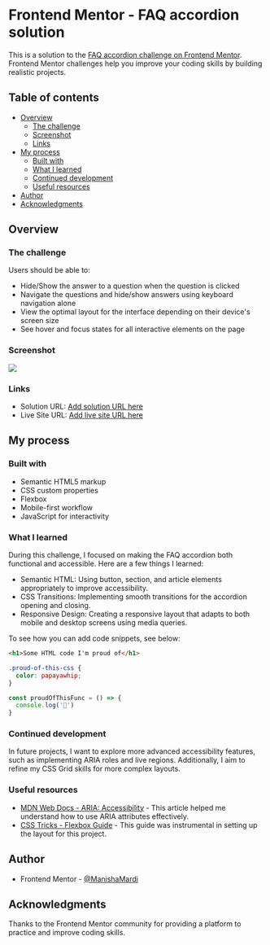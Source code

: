 # Frontend Mentor - FAQ accordion solution

This is a solution to the [FAQ accordion challenge on Frontend Mentor](https://www.frontendmentor.io/challenges/faq-accordion-wyfFdeBwBz). Frontend Mentor challenges help you improve your coding skills by building realistic projects. 

## Table of contents

- [Overview](#overview)
  - [The challenge](#the-challenge)
  - [Screenshot](#screenshot)
  - [Links](#links)
- [My process](#my-process)
  - [Built with](#built-with)
  - [What I learned](#what-i-learned)
  - [Continued development](#continued-development)
  - [Useful resources](#useful-resources)
- [Author](#author)
- [Acknowledgments](#acknowledgments)

## Overview

### The challenge

Users should be able to:

- Hide/Show the answer to a question when the question is clicked
- Navigate the questions and hide/show answers using keyboard navigation alone
- View the optimal layout for the interface depending on their device's screen size
- See hover and focus states for all interactive elements on the page

### Screenshot

![](./screenshot.jpg)

### Links

- Solution URL: [Add solution URL here](https://your-solution-url.com)
- Live Site URL: [Add live site URL here](https://your-live-site-url.com)

## My process

### Built with

- Semantic HTML5 markup
- CSS custom properties
- Flexbox
- Mobile-first workflow
- JavaScript for interactivity

### What I learned

During this challenge, I focused on making the FAQ accordion both functional and accessible. Here are a few things I learned:

- Semantic HTML: Using button, section, and article elements appropriately to improve accessibility.
- CSS Transitions: Implementing smooth transitions for the accordion opening and closing.
- Responsive Design: Creating a responsive layout that adapts to both mobile and desktop screens using media queries.

To see how you can add code snippets, see below:

```html
<h1>Some HTML code I'm proud of</h1>
```
```css
.proud-of-this-css {
  color: papayawhip;
}
```
```js
const proudOfThisFunc = () => {
  console.log('🎉')
}
```

### Continued development

In future projects, I want to explore more advanced accessibility features, such as implementing ARIA roles and live regions. Additionally, I aim to refine my CSS Grid skills for more complex layouts.

### Useful resources

- [MDN Web Docs - ARIA: Accessibility](https://developer.mozilla.org/en-US/docs/Web/Accessibility/ARIA) - This article helped me understand how to use ARIA attributes effectively.
- [CSS Tricks - Flexbox Guide](https://www.example.com) - This guide was instrumental in setting up the layout for this project.

## Author

- Frontend Mentor - [@ManishaMardi](https://www.frontendmentor.io/profile/mardimanisha)

## Acknowledgments

Thanks to the Frontend Mentor community for providing a platform to practice and improve coding skills.

